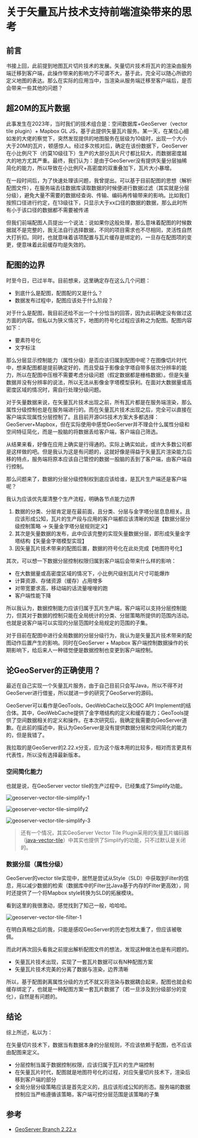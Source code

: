 # 关于矢量瓦片技术支持前端渲染带来的思考


## 前言

书接上回，此前提到地图瓦片切片技术的发展。矢量切片技术将瓦片的渲染由服务端迁移到客户端，此操作带来的影响力不可谓不大，基于此，完全可以随心所欲的定义地图的表达。那么在实际的应用当中，当渲染从服务端迁移至客户端后，是否会带来一些其他的问题？

## 超20M的瓦片数据

此事发生在2023年，当时我们的技术组合是：空间数据库+GeoServer（vector tile plugin）+ Mapbox GL JS，基于此提供矢量瓦片服务。某一天，在某位心细如发的大佬的察觉下，突然发现提供的地图服务在层级为10级时，出现一个大小大于20M的瓦片，顿感惊人。经过多次核对后，确定在该份数据下，GeoServer在小比例尺下（约莫10级往下）生产的大部分瓦片尺寸都比较大，而数据密度越大的地方尤其严重。最终，我们认为：是由于GeoServer没有提供矢量分层抽稀简化的能力，所以导致在小比例尺+高密度的双重叠加下，瓦片大小暴增。

在一段时间后，为了快速处理该问题，我曾提出。可以基于目前配图的思想（解析配图文件），在服务端去往数据库读取数据的时候便进行数据过滤（其实就是分层分级），避免大量不需要的数据经查询、传输、编码再传输带来的影响。比如我们按照口径进行约定，在13级往下，只显示大于xx口径的数据的数据，那么此时所有小于该口径的数据都不需要被传递

但我们前端配图人员提出一个说法：说如果你这般处理，那么意味着配图的时候数据就不是完整的，我无法自行选择数据，不同的项目需求也不尽相同，灵活性自然大打折扣。同时，也就意味着该项配置与瓦片缓存是绑定的，一旦存在配图项的变更，便意味着此前缓存均是失效的。

## 配图的边界

时至今日，已过半年。目前想来，这里确定存在这么几个问题：

- 到底什么是配图，配图配的又是什么？
- 数据发布过程中，配图应该处于什么阶段？

对于什么是配图，我目前还给不出一个十分恰当的回答，因为此前确定没有做过这方面的内容。但私以为狭义情况下，地图的符号化过程应该称之为配图。配图内容如下：

- 要素符号化
- 文字标注

那么分层显示控制能力（属性分级）是否应该归属到配图中呢？在图像切片时代中，想来配图都是提前确定好的，而且受益于影像金字塔自带多层次分辨率的能力，所以在配图中压根不需要考虑分级问题（假定数据都是栅格数据）。但是矢量数据并没有分辨率的说法，所以无法从影像金字塔模型获利。在面对大数据量或高密度区域的情况时，需自行处理分级问题。

对于矢量数据来说，在矢量瓦片技术出现之前，所有瓦片都是在服务端渲染，那么属性分级控制也是在服务端进行的。而在矢量瓦片技术出现之后，完全可以直接在客户端实现属性分层控制了。且目前开源GIS技术方案大多都选择：GeoServer+Mapbox，但在实际使用中感觉GeoServer并不理会什么属性分级和空间特征简化，而是一股脑的将数据丢给客户端，客户端自己筛选。

从结果来看，好像在应用上确实是行得通的。实际上确实如此，或许大多数公司都是这样做的吧。但是我认为这是有问题的，这就好像是得益于矢量瓦片渲染能力后移的特点，服务端将原本应该自己管控的数据一股脑的丢到了客户端，由客户端自行控制。

那么问题来了，数据的分层分级控制权到底应该给谁，是瓦片生产端还是客户端呢？

我认为应该优先厘清整个生产流程，明确各节点能力边界

1. 数据的分类、分层肯定是在最前面，且分类、分层与金字塔分层息息相关。且应该形成公知，瓦片的生产段与应用的客户端都应该清晰的知道【数据分层分级控制策略 → 矢量金字塔分层规则定义】
2. 其次是矢量数据的发布，此中应该完整的实现矢量数据分层，即形成矢量金字塔结构【矢量金字塔模型实现】
3. 因矢量瓦片技术带来的配图后置，数据的符号化在此处完成【地图符号化】

其次，可以想一下数据分层控制权限归属到客户端后会带来什么样的影响：

- 在大数据量或高密度区域的情况下，小比例尺级别瓦片尺寸可能爆炸
- 计算资源、存储资源（缓存）占用增多
- 对带宽要求高，移动端的话流量嗖嗖的跑
- 客户端性能下降

所以我认为，数据控制能力应该归属于瓦片生产端，客户端可以支持分层控制能力，但其对于数据的控制只能在全局统计的分类、分层策略所提供的范围内活动。也就是说客户端可以实现的分层范围时全局规定的范围的子集。

对于目前在配图中进行全局数据的分层分级行为，我认为是矢量瓦片技术带来的配图动作后置产生的影响。同时在GeoServer + Mapbox 客户端控制数据操作的长期影响下，给后来人一种错觉便是数据控制也变更到客户端控制。

## 论GeoServer的正确使用？

最近在自己实现一个矢量瓦片服务，由于自己目前只会写Java，所以不得不对GeoServer进行借鉴，所以就进一步的研究了GeoServer的源码。

GeoServer可以看作是GeoTools，GeoWebCache以及OGC API Implement的结合体。其中，GeoWebCache提供了金字塔结构的定义和缓存能力；GeoTools提供了空间数据相关的定义和操作。在本次研究后，我确定我需要向GeoServer道歉。在此前的描述中，我认为GeoServer是没有提供数据分层和空间简化的能力的，但是我错了。

我拉取的是GeoServer的2.22.x分支，应为这个版本用的比较多，相对而言更具有代表性，所以没有选择最新版本。

### 空间简化能力

也就是说，在GeoServer vector tile的生产过程中，已经集成了Simplify功能。

![geoserver-vector-tile-simplify-1](https://zhou-fuyi.github.io/picx-images-hosting/geoserver-vector-tile-simplify-1.58h6d9l162.webp)

![geoserver-vector-tile-simplify2](https://zhou-fuyi.github.io/picx-images-hosting/geoserver-vector-tile-simplify2.92pxw82z3b.webp)

![geoserver-vector-tile-simplify-3](https://zhou-fuyi.github.io/picx-images-hosting/geoserver-vector-tile-simplify-3.lvjckmhic.webp)

> 还有一个情况，其实GeoServer Vector Tile Plugin采用的矢量瓦片编码器（[java-vector-tile](https://github.com/ElectronicChartCentre/java-vector-tile)）中其实也提供了Simplify的功能，只不过默认是关闭的。

### 数据分层（属性分级）

GeoServer的vector tile实现中，居然是尝试从Style（SLD）中获取到Filter的信息，用以减少数据的检索（数据库中的Filter比Java基于内存的Filter更高效），同时还提供了一个将Mapbox style转换为SLD的拓展模块。

看到这里的我很激动，感觉找到了知己一般，哈哈哈。

![geoserver-vector-tile-filter-1](https://zhou-fuyi.github.io/picx-images-hosting/geoserver-vector-tile-filter-1.7sn0pwkzs1.webp)

在明白真相之后的我，只能是感叹GeoServer的历史包袱太重了，但应该被敬佩。

而此时再次回头看我之前提出解析配图文件的想法，发现这种做法也是有问题的。

- 矢量瓦片技术出现，实现了一套瓦片数据可以有N种配图方案
- 矢量瓦片技术完美的分离了数据与渲染，边界清晰

所以，基于配图剥离属性分级的方式不就又将渲染与数据耦合起来，配图也就会和缓存绑定了，也就是一种配图方案一套瓦片数据了（若一旦涉及到分级部分的变化），自然是有问题的。

## 结论
综上所述，私以为：

在矢量切片技术下，数据当有数据本身的分层规则，不应该依赖于配图，也不应该由配图来定义。

- 分层控制当属于数据控制权限，应该归属于瓦片的生产端控制
- 在矢量瓦片时代，配图就是地图符号化的过程，对应矢量切片技术下，渲染后移到客户端的部分
- 全局分层分级策略应该是首先定义的，且应该形成公知的形态。服务端的数据控制应当严格遵循该策略，客户端可控分层范围是该策略的子集

## 参考

- [GeoServer Branch 2.22.x](https://github.com/geoserver/geoserver/tree/2.22.x)